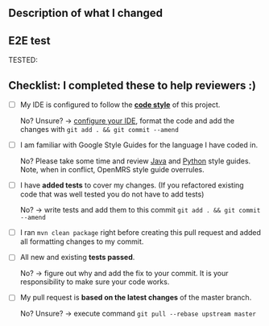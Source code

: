 <!-- This is based on openmrs-cord PR template. -->
## Description of what I changed
<!--- Describe your changes in detail -->
<!--- It can simply be your commit message, which you must have -->
<!--- If your PR is related to an issue , please mention it here. -->
<!--- It is generally a good practice to first file an issue with enough
  context and reference it in the PR, but if you don't have that, please remove
  this section. -->

## E2E test
<!-- There are different scenarios for using the tools in this repo; please 
  help your reviewers by describing how you have e2e tested your change. -->
TESTED:

## Checklist: I completed these to help reviewers :)
<!--- Put an `x` in the box if you did the task -->
<!--- If you forgot a task please follow the instructions below -->
- [ ] My IDE is configured to follow the [**code style**](https://wiki.openmrs.org/display/docs/Java+Conventions) of this project.

  No? Unsure? -> [configure your IDE](https://wiki.openmrs.org/display/docs/How-To+Setup+And+Use+Your+IDE), format the code and add the changes with `git add . && git commit --amend`

- [ ] I am familiar with Google Style Guides for the language I have coded in.

  No? Please take some time and review [Java](https://google.github.io/styleguide/javaguide.html) and [Python](https://google.github.io/styleguide/pyguide.html) style guides. Note, when in conflict, OpenMRS style guide overrules.

- [ ] I have **added tests** to cover my changes. (If you refactored existing code that was well tested you do not have to add tests)

  No? -> write tests and add them to this commit `git add . && git commit --amend`

- [ ] I ran `mvn clean package` right before creating this pull request and added all formatting changes to my commit.

- [ ] All new and existing **tests passed**.

  No? -> figure out why and add the fix to your commit. It is your responsibility to make sure your code works.

- [ ] My pull request is **based on the latest changes** of the master branch.

  No? Unsure? -> execute command `git pull --rebase upstream master`

